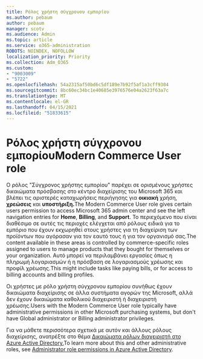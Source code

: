 ```yaml
---
title: Ρόλος χρήστη σύγχρονου εμπορίου
ms.author: pebaum
author: pebaum
manager: scotv
ms.audience: Admin
ms.topic: article
ms.service: o365-administration
ROBOTS: NOINDEX, NOFOLLOW
localization_priority: Priority
ms.collection: Adm_O365
ms.custom:
- "9003009"
- "5722"
ms.openlocfilehash: 54a2315af50bd6c5df189e7b92f5af1a3cff9304
ms.sourcegitcommit: 8bc60ec34bc1e40685e3976576e04a2623f63a7c
ms.translationtype: MT
ms.contentlocale: el-GR
ms.lasthandoff: 04/15/2021
ms.locfileid: "51833615"
---
```

# <a name="modern-commerce-user-role"></a><span data-ttu-id="d3a15-102">Ρόλος χρήστη σύγχρονου εμπορίου</span><span class="sxs-lookup"><span data-stu-id="d3a15-102">Modern Commerce User role</span></span>

<span data-ttu-id="d3a15-103">Ο ρόλος "Σύγχρονος χρήστης εμπορίου" παρέχει σε ορισμένους χρήστες δικαιώματα πρόσβασης στο κέντρο διαχείρισης του Microsoft 365 και βλέπει τις αριστερές καταχωρήσεις περιήγησης για **οικιακή** χρήση, **χρεώσεις** και **υποστήριξη.**</span><span class="sxs-lookup"><span data-stu-id="d3a15-103">The Modern Commerce User role gives certain users permission to access Microsoft 365 admin center and see the left navigation entries for **Home**, **Billing**, and **Support**.</span></span> <span data-ttu-id="d3a15-104">Το περιεχόμενο που είναι διαθέσιμο σε αυτές τις περιοχές ελέγχεται από ρόλους ειδικά για το εμπόριο που έχουν εκχωρηθεί στους χρήστες για τη διαχείριση των προϊόντων που αγόρασαν για τον εαυτό τους ή για τον οργανισμό σας.</span><span class="sxs-lookup"><span data-stu-id="d3a15-104">The content available in these areas is controlled by commerce-specific roles assigned to users to manage products that they bought for themselves or your organization.</span></span> <span data-ttu-id="d3a15-105">Αυτό μπορεί να περιλαμβάνει εργασίες όπως η πληρωμή λογαριασμών ή η πρόσβαση σε λογαριασμούς χρέωσης και προφίλ χρέωσης.</span><span class="sxs-lookup"><span data-stu-id="d3a15-105">This might include tasks like paying bills, or for access to billing accounts and billing profiles.</span></span>

<span data-ttu-id="d3a15-106">Οι χρήστες με ρόλο χρήστη σύγχρονου εμπορίου συνήθως έχουν δικαιώματα διαχείρισης σε άλλα συστήματα αγορών της Microsoft, αλλά δεν έχουν δικαιώματα καθολικού διαχειριστή ή διαχειριστή χρέωσης.</span><span class="sxs-lookup"><span data-stu-id="d3a15-106">Users with the Modern Commerce User role typically have administrative permissions in other Microsoft purchasing systems, but don't have Global administrator or Billing administrator privileges.</span></span>

<span data-ttu-id="d3a15-107">Για να μάθετε περισσότερα σχετικά με αυτόν και άλλους ρόλους διαχείρισης, ανατρέξτε στο θέμα [Δικαιώματα ρόλων διαχειριστή στο Azure Active Directory.](https://docs.microsoft.com/azure/active-directory/users-groups-roles/directory-assign-admin-roles#modern-commerce-administrator)</span><span class="sxs-lookup"><span data-stu-id="d3a15-107">To learn more about this and other administrative roles, see [Administrator role permissions in Azure Active Directory](https://docs.microsoft.com/azure/active-directory/users-groups-roles/directory-assign-admin-roles#modern-commerce-administrator).</span></span>